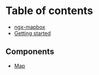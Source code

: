 # Table of contents

* [ngx-mapbox](README.md)
* [Getting started](getting-started.md)

## Components

* [Map](components/map.md)

